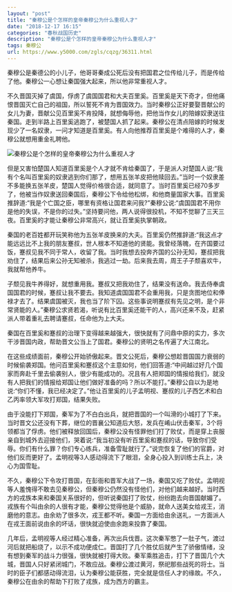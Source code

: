 ```yaml
---
layout: "post"
title: "秦穆公是个怎样的皇帝秦穆公为什么重视人才"
date: "2018-12-17 16:15"
categories: "春秋战国历史"
description: "秦穆公是个怎样的皇帝秦穆公为什么重视人才"
tags: 秦穆公
url: https://www.y5000.com/zgls/cqzg/36311.html
---
```






秦穆公是秦德公的小儿子，他哥哥秦成公死后没有把国君之位传给儿子，而是传给了他。秦穆公一心想让秦国强大起来，所以他非常重视人才。

不久晋国灭掉了虞国，俘虏了虞国国君和大夫百里奚。百里奚是天下奇才，但他痛恨晋国灭亡自己的祖国，所以誓死不肯为晋国效力。当时秦穆公正好要娶晋献公的女儿为妻，晋献公见百里奚不肯投降，就想侮辱他，把他当作女儿的陪嫁奴隶送往秦国。走到半路上百里奚逃跑了，被楚国人抓了起来。秦穆公在清点陪嫁的时候发现少了一名奴隶，一问才知道是百里奚。有人向他推荐百里奚是个难得的人才，秦穆公就想用重金礼聘他。

![秦穆公是个怎样的皇帝秦穆公为什么重视人才](https://img.y5000.com/uploads/allimg/181031/7e0806db092d1f95b03b9707518ccef6.jpg)

但是又害怕楚国人知道百里奚是个人才就不肯给秦国了，于是派人对楚国人说:“我有个名叫百里奚的奴隶逃到你们那了，想用五张羊皮把他赎回去。”当时一个奴隶差不多能换五张羊皮，楚国人觉得价格很合适，就同意了。当时百里奚已经70多岁了，他被当作奴隶送回秦国后，秦穆公下令给他松绑，和他商量国家大事。百里奚推辞道:“我是个亡国之臣，哪里有资格让国君来问我?”秦穆公说:“虞国国君不用你是他的失误，不是你的过失。”坚持要问他，两人说得很投机，不知不觉聊了三天三夜。百里奚的才能让秦穆公非常高兴，就让百里奚执掌朝政。

秦国的老百姓都开玩笑称他为五张羊皮换来的大夫。百里奚仍然推辞道:“我这点才能远远比不上我的朋友蹇叔，世人根本不知道他的贤能。我曾经落魄，在齐国要过饭，蹇叔见我不同于常人，收留了我。当时我想去投奔齐国的公孙无知，蹇叔把我劝住了，结果后来公孙无知被杀，我逃过一劫。后来我去周，周王子子颓喜欢牛，我就帮他养牛。

子颓见我牛养得好，就想重用我。蹇叔又把我劝住了，结果没有送命。我去侍奉虞国国君的时候，蹇叔让我不要去。我知道虞国国君不会重用我，只是贪图地位和俸禄才去了。结果虞国被灭，我也当了阶下囚。这些事说明蹇叔有先见之明，是个非常贤能的人。”秦穆公求贤若渴，听说有比百里奚还能干的人，高兴还来不及，赶紧派人带着重礼去聘请蹇叔，任命他为上大夫。

秦国在百里奚和蹇叔的治理下变得越来越强大，很快就有了问鼎中原的实力，多次干涉晋国内政，帮助晋文公当上了国君。秦穆公的贤明之名传遍了大江南北。  

在这些成绩面前，秦穆公开始骄傲起来。晋文公死后，秦穆公想趁晋国国力衰弱的时候偷袭郑国。他问百里奚和蹇叔这个主意如何，他们回答道:“中间越过好几个国家而奔赴千里去偷袭别人，很少有能成功的。况且有人把郑国的情报给我们，就没有人把我们的情报给郑国让他们做好准备的吗？所以不能打。”秦穆公自以为是地说:“你们不懂，我已经决定了。”他让百里奚的儿子孟明视、蹇叔的儿子西乞术和白乙丙率领大军攻打郑国，结果失败。

由于没能打下郑国，秦军为了不白白出兵，就把晋国的一个叫滑的小城打了下来。当时晋文公还没有下葬，继位的晋襄公知道后大怒，发兵在崤山伏击秦军，3个将领都当了俘虏。他们被释放回国后，秦穆公没有怪罪他们打了败仗，而是穿上丧服亲自到城外去迎接他们，哭着说:“我当初没有听百里奚和蹇叔的话，导致你们受辱。你们有什么罪？你们专心练兵，准备雪耻就行了。”说完恢复了他们的官爵，对他们反而更好了。孟明视等3人感动得流下了眼泪，全身心投入到训练士兵上，决心为国雪耻。

不久，秦穆公下令攻打晋国，在彭衙和晋军大战了一场，秦国又吃了败仗。孟明视等人羞愧得不敢去见秦穆公，但秦穆公仍然没有怪他们，对他们越来越好。当时西方的戎族本来和秦国关系很好的，但听说秦国打了败仗，纷纷跑去向晋国献媚了。戎族有个叫由余的人很有才能，秦穆公觉得他是个威胁，就命人送美女给戎王，消磨他的意志。由余劝了很多次，戎王都不听。秦国一方面给由余送礼，一方面派人在戎王面前说由余的坏话，很快就迫使由余跑来投靠了秦国。

几年后，孟明视等人经过精心准备，再次出兵伐晋。这次秦军憋了一肚子气，渡过河后就把船烧了，以示不成功便成仁。晋国打了几个胜仗后就产生了骄傲情绪，没有想到秦军的战斗力很强，很快就被打得大败。秦军乘胜追击，打下了晋国几个大城，晋国人只好紧闭城门，不敢应战。秦穆公渡过黄河，祭祀那些战死的将士。当时的臣子们都感动得流泪，认为秦穆公能获胜，完全就是信任人才的缘故。不久，秦穆公在由余的帮助下打败了戎族，成为西方的霸主。

  
